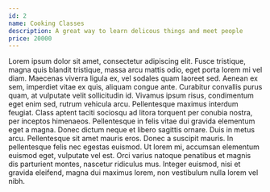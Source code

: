 ```yaml
---
id: 2
name: Cooking Classes
description: A great way to learn delicous things and meet people
price: 20000
---
```


Lorem ipsum dolor sit amet, consectetur adipiscing elit. Fusce tristique, magna quis blandit tristique, massa arcu mattis odio, eget porta lorem mi vel diam. Maecenas viverra ligula ex, vel sodales quam laoreet sed. Aenean ex sem, imperdiet vitae ex quis, aliquam congue ante. Curabitur convallis purus quam, at vulputate velit sollicitudin id. Vivamus ipsum risus, condimentum eget enim sed, rutrum vehicula arcu. Pellentesque maximus interdum feugiat. Class aptent taciti sociosqu ad litora torquent per conubia nostra, per inceptos himenaeos. Pellentesque in felis vitae dui gravida elementum eget a magna. Donec dictum neque et libero sagittis ornare. Duis in metus arcu. Pellentesque sit amet mauris eros. Donec a suscipit mauris. In pellentesque felis nec egestas euismod. Ut lorem mi, accumsan elementum euismod eget, vulputate vel est. Orci varius natoque penatibus et magnis dis parturient montes, nascetur ridiculus mus. Integer euismod, nisi et gravida eleifend, magna dui maximus lorem, non vestibulum nulla lorem vel nibh.
